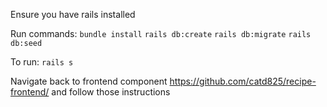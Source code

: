 Ensure you have rails installed 

Run commands:
`bundle install`
`rails db:create`
`rails db:migrate`
`rails db:seed`

To run: `rails s`

Navigate back to frontend component https://github.com/catd825/recipe-frontend/ and follow those instructions
